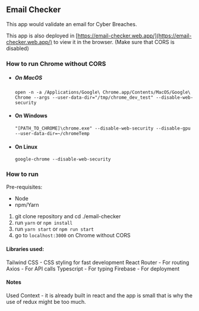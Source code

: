 ## Email Checker

This app would validate an email for Cyber Breaches.

This app is also deployed in [https://email-checker.web.app/](https://email-checker.web.app/) to view it in the browser. (Make sure that CORS is disabled)

### How to run Chrome without CORS

- ##### On MacOS
  `open -n -a /Applications/Google\ Chrome.app/Contents/MacOS/Google\ Chrome --args --user-data-dir="/tmp/chrome_dev_test" --disable-web-security`
- #### On Windows
  `"[PATH_TO_CHROME]\chrome.exe" --disable-web-security --disable-gpu --user-data-dir=~/chromeTemp`
- #### On Linux
  `google-chrome --disable-web-security`

### How to run

Pre-requisites:

- Node
- npm/Yarn

1. git clone repository and cd ./email-checker
2. run `yarn` or `npm install`
3. run `yarn start` or `npm run start`
4. go to `localhost:3000` on Chrome without CORS

#### Libraries used:

Tailwind CSS - CSS styling for fast development
React Router - For routing
Axios - For API calls
Typescript - For typing
Firebase - For deployment

#### Notes

Used Context - it is already built in react and the app is small that is why the use of redux might be too much.

